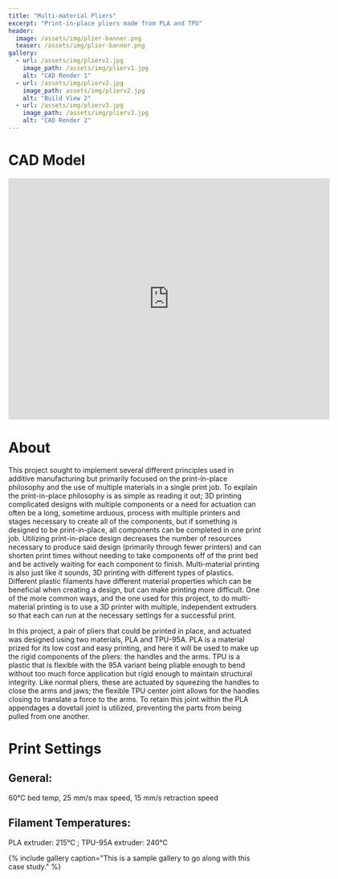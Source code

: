 ```yaml
---
title: "Multi-material Pliers"
excerpt: "Print-in-place pliers made from PLA and TPU"
header:
  image: /assets/img/plier-banner.png
  teaser: /assets/img/plier-banner.png
gallery:
  - url: /assets/img/plierv1.jpg
    image_path: /assets/img/plierv1.jpg
    alt: "CAD Render 1"
  - url: /assets/img/plierv2.jpg
    image_path: assets/img/plierv2.jpg
    alt: "Build View 2"
  - url: /assets/img/plierv3.jpg
    image_path: /assets/img/plierv3.jpg
    alt: "CAD Render 2"
---
```


# CAD Model
<iframe src="https://vanderbilt643.autodesk360.com/shares/public/SH35dfcQT936092f0e4339a4635e84757e84?mode=embed" width="640" height="480" allowfullscreen="true" webkitallowfullscreen="true" mozallowfullscreen="true"  frameborder="0"></iframe>

# About

This project sought to implement several different principles used in additive manufacturing but primarily focused on the print-in-place philosophy and the use of multiple materials in a single print job. To explain the print-in-place philosophy is as simple as reading it out; 3D printing complicated designs with multiple components or a need for actuation can often be a long, sometime arduous, process with multiple printers and stages necessary to create all of the components, but if something is designed to be print-in-place, all components can be completed in one print job. Utilizing print-in-place design decreases the number of resources necessary to produce said design (primarily through fewer printers) and can shorten print times without needing to take components off of the print bed and be actively waiting for each component to finish. Multi-material printing is also just like it sounds, 3D printing with different types of plastics. Different plastic filaments have different material properties which can be beneficial when creating a design, but can make printing more difficult. One of the more common ways, and the one used for this project, to do multi-material printing is to use a 3D printer with multiple, independent extruders so that each can run at the necessary settings for a successful print. 

In this project, a pair of pliers that could be printed in place, and actuated was designed using two materials, PLA and TPU-95A. PLA is a material prized for its low cost and easy printing, and here it will be used to make up the rigid components of the pliers: the handles and the arms. TPU is a plastic that is flexible with the 95A variant being pliable enough to bend without too much force application but rigid enough to maintain structural integrity. Like normal pliers, these are actuated by squeezing the handles to close the arms and jaws; the flexible TPU center joint allows for the handles closing to translate a force to the arms. To retain this joint within the PLA appendages a dovetail joint is utilized, preventing the parts from being pulled from one another.

# Print Settings

## General:
60℃ bed temp, 25 mm/s max speed, 15 mm/s retraction speed

## Filament Temperatures:
PLA extruder: 215℃ ; TPU-95A extruder: 240℃

{% include gallery caption="This is a sample gallery to go along with this case study." %}
